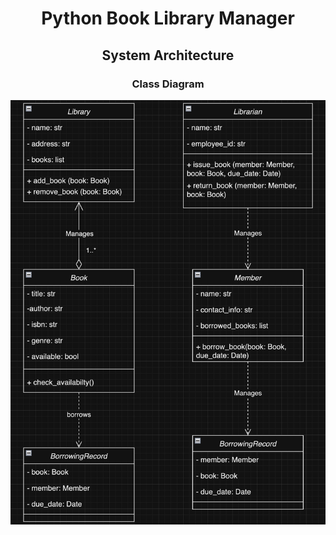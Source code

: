<h1 align="center"> Python Book Library Manager </h1>

<h2 align="center"> System Architecture</h2>
<div align="center">
<h3 align="center"> Class Diagram </h3>
<img src='https://github.com/GwinzTV/SoftwareDesign/blob/main/LibraryManager/src/LibraryClassDiagram.png?raw=true' border='0' alt='Class diagrams on GwinzTV Github' />
</div>
